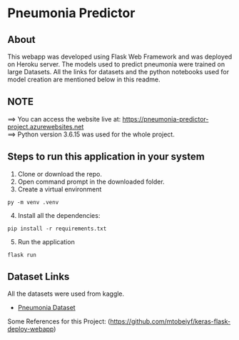 # Pneumonia Predictor

## About

This webapp was developed using Flask Web Framework and was deployed on Heroku server. The models used to predict pneumonia were trained on large Datasets. All the links for datasets and the python notebooks used for model creation are mentioned below in this readme.

## NOTE

==> You can access the website live at: https://pneumonia-predictor-project.azurewebsites.net <br>
==> Python version 3.6.15 was used for the whole project.<br>

## Steps to run this application in your system

1. Clone or download the repo.
2. Open command prompt in the downloaded folder.
3. Create a virtual environment

```
py -m venv .venv
```

4. Install all the dependencies:

```
pip install -r requirements.txt
```

5. Run the application

```
flask run
```

## Dataset Links

All the datasets were used from kaggle.


- [Pneumonia Dataset](https://www.kaggle.com/paultimothymooney/chest-xray-pneumonia)

Some References for this Project:
(https://github.com/mtobeiyf/keras-flask-deploy-webapp) 

